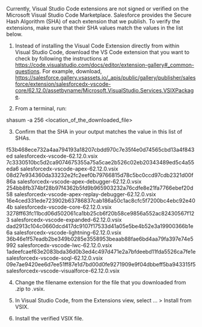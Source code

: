 Currently, Visual Studio Code extensions are not signed or verified on the
Microsoft Visual Studio Code Marketplace. Salesforce provides the Secure Hash
Algorithm (SHA) of each extension that we publish. To verify the extensions,
make sure that their SHA values match the values in the list below.

1. Instead of installing the Visual Code Extension directly from within Visual
   Studio Code, download the VS Code extension that you want to check by
   following the instructions at
   https://code.visualstudio.com/docs/editor/extension-gallery#_common-questions.
   For example, download,
   https://salesforce.gallery.vsassets.io/_apis/public/gallery/publisher/salesforce/extension/salesforcedx-vscode-core/62.12.0/assetbyname/Microsoft.VisualStudio.Services.VSIXPackage.

2. From a terminal, run:

shasum -a 256 <location_of_the_downloaded_file>

3. Confirm that the SHA in your output matches the value in this list of SHAs.

f53b468ece732a4aa794193a18207cbdd970c7e35f4e0d74565cbd13a4f843ed  salesforcedx-vscode-62.12.0.vsix
7c3330510bc5d2ca9074675355a75a5cae2b526c02eb20343489ed5c4a55eda6  salesforcedx-vscode-apex-62.12.0.vsix
08d27e934360da33232e2fc2eef0b79766815d78c5bc0ccd97cdb2321d00f86a  salesforcedx-vscode-apex-debugger-62.12.0.vsix
254bb8fb374bf28b97f4362b5fd9b965903232a76cdfe8e21fa7766ebef20d58  salesforcedx-vscode-apex-replay-debugger-62.12.0.vsix
16e4ced331ede723902b63786837cab186a50c1ac8cfc5f7200bc4ebc92e404b  salesforcedx-vscode-core-62.12.0.vsix
3278ff63fc11bcd06d502061ca1bb25cb6f20b58ce9856a552ac82430567f123  salesforcedx-vscode-expanded-62.12.0.vsix
dad2913c104c0660dcd417dc9107f17533d41a05e5be4b52e3a19900366b1e6a  salesforcedx-vscode-lightning-62.12.0.vsix
36b46e1f57eadb2be349b0285e3558953beaab88fae6bd4aa79fa397e74e5992  salesforcedx-vscode-lwc-62.12.0.vsix
1adeefcaef63e2083bda36d0b3ed4c497d471e2a7bfdeebd11fda5526ca7fe1e  salesforcedx-vscode-soql-62.12.0.vsix
09e7ae9420ee6d7ee51ff87e1d7bd00d0fe9271909e9f04dbbeff5ba943315f5  salesforcedx-vscode-visualforce-62.12.0.vsix


4. Change the filename extension for the file that you downloaded from .zip to
.vsix.

5. In Visual Studio Code, from the Extensions view, select ... > Install from
VSIX.

6. Install the verified VSIX file.

